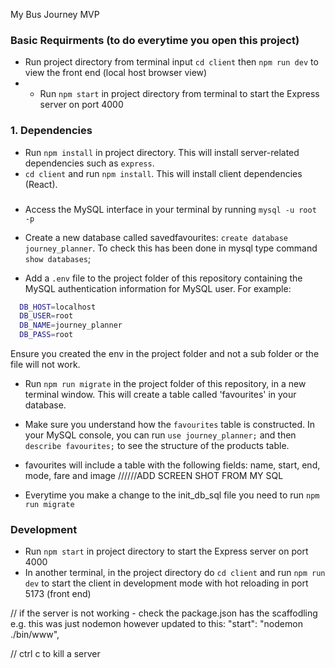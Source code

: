 My Bus Journey MVP

### Basic Requirments (to do everytime you open this project)

- Run project directory from terminal input `cd client` then `npm run dev` to view the front end (local host browser view)
- - Run `npm start` in project directory from terminal to start the Express server on port 4000

### 1. Dependencies

- Run `npm install` in project directory. This will install server-related dependencies such as `express`.
- `cd client` and run `npm install`. This will install client dependencies (React).

###

- Access the MySQL interface in your terminal by running `mysql -u root -p`
- Create a new database called savedfavourites: `create database journey_planner`. To check this has been done in mysql type command `show databases`;

- Add a `.env` file to the project folder of this repository containing the MySQL authentication information for MySQL user. For example:

```bash
  DB_HOST=localhost
  DB_USER=root
  DB_NAME=journey_planner
  DB_PASS=root
```

Ensure you created the env in the project folder and not a sub folder or the file will not work.

- Run `npm run migrate` in the project folder of this repository, in a new terminal window. This will create a table called 'favourites' in your database.

- Make sure you understand how the `favourites` table is constructed. In your MySQL console, you can run `use journey_planner;` and then `describe favourites;` to see the structure of the products table.

- favourites will include a table with the following fields: name, start, end, mode, fare and image
  //////ADD SCREEN SHOT FROM MY SQL
- Everytime you make a change to the init_db_sql file you need to run `npm run migrate`

### Development

- Run `npm start` in project directory to start the Express server on port 4000
- In another terminal, in the project directory do `cd client` and run `npm run dev` to start the client in development mode with hot reloading in port 5173 (front end)

// if the server is not working - check the package.json has the scaffodling e.g. this was just nodemon however updated to this: "start": "nodemon ./bin/www",

// ctrl c to kill a server
